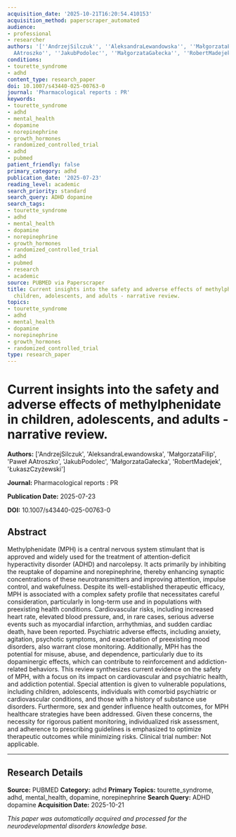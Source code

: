 ```yaml
---
acquisition_date: '2025-10-21T16:20:54.410153'
acquisition_method: paperscraper_automated
audience:
- professional
- researcher
authors: '[''AndrzejSilczuk'', ''AleksandraLewandowska'', ''MałgorzataFilip'', ''Paweł
  AAtroszko'', ''JakubPodolec'', ''MałgorzataGałecka'', ''RobertMadejek'', ''ŁukaszCzyżewski'']'
conditions:
- tourette_syndrome
- adhd
content_type: research_paper
doi: 10.1007/s43440-025-00763-0
journal: 'Pharmacological reports : PR'
keywords:
- tourette_syndrome
- adhd
- mental_health
- dopamine
- norepinephrine
- growth_hormones
- randomized_controlled_trial
- adhd
- pubmed
patient_friendly: false
primary_category: adhd
publication_date: '2025-07-23'
reading_level: academic
search_priority: standard
search_query: ADHD dopamine
search_tags:
- tourette_syndrome
- adhd
- mental_health
- dopamine
- norepinephrine
- growth_hormones
- randomized_controlled_trial
- adhd
- pubmed
- research
- academic
source: PUBMED via Paperscraper
title: Current insights into the safety and adverse effects of methylphenidate in
  children, adolescents, and adults - narrative review.
topics:
- tourette_syndrome
- adhd
- mental_health
- dopamine
- norepinephrine
- growth_hormones
- randomized_controlled_trial
type: research_paper
---
```


# Current insights into the safety and adverse effects of methylphenidate in children, adolescents, and adults - narrative review.

**Authors:** ['AndrzejSilczuk', 'AleksandraLewandowska', 'MałgorzataFilip', 'Paweł AAtroszko', 'JakubPodolec', 'MałgorzataGałecka', 'RobertMadejek', 'ŁukaszCzyżewski']

**Journal:** Pharmacological reports : PR

**Publication Date:** 2025-07-23

**DOI:** 10.1007/s43440-025-00763-0

## Abstract

Methylphenidate (MPH) is a central nervous system stimulant that is approved and widely used for the treatment of attention-deficit hyperactivity disorder (ADHD) and narcolepsy. It acts primarily by inhibiting the reuptake of dopamine and norepinephrine, thereby enhancing synaptic concentrations of these neurotransmitters and improving attention, impulse control, and wakefulness. Despite its well-established therapeutic efficacy, MPH is associated with a complex safety profile that necessitates careful consideration, particularly in long-term use and in populations with preexisting health conditions. Cardiovascular risks, including increased heart rate, elevated blood pressure, and, in rare cases, serious adverse events such as myocardial infarction, arrhythmias, and sudden cardiac death, have been reported. Psychiatric adverse effects, including anxiety, agitation, psychotic symptoms, and exacerbation of preexisting mood disorders, also warrant close monitoring. Additionally, MPH has the potential for misuse, abuse, and dependence, particularly due to its dopaminergic effects, which can contribute to reinforcement and addiction-related behaviors. This review synthesizes current evidence on the safety of MPH, with a focus on its impact on cardiovascular and psychiatric health, and addiction potential. Special attention is given to vulnerable populations, including children, adolescents, individuals with comorbid psychiatric or cardiovascular conditions, and those with a history of substance use disorders. Furthermore, sex and gender influence health outcomes, for MPH healthcare strategies have been addressed. Given these concerns, the necessity for rigorous patient monitoring, individualized risk assessment, and adherence to prescribing guidelines is emphasized to optimize therapeutic outcomes while minimizing risks. Clinical trial number: Not applicable.

---

## Research Details

**Source:** PUBMED
**Category:** adhd
**Primary Topics:** tourette_syndrome, adhd, mental_health, dopamine, norepinephrine
**Search Query:** ADHD dopamine
**Acquisition Date:** 2025-10-21

*This paper was automatically acquired and processed for the neurodevelopmental disorders knowledge base.*
